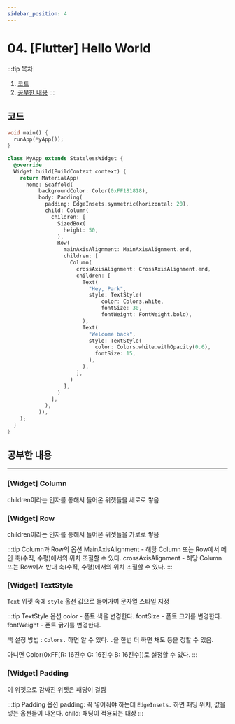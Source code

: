 ```yaml
---
sidebar_position: 4
---
```


# 04. [Flutter] Hello World


:::tip 목차
1. [코드](#코드)
2. [공부한 내용](#공부한-내용)
:::



## 코드


```dart
void main() {
  runApp(MyApp());
}

class MyApp extends StatelessWidget {
  @override
  Widget build(BuildContext context) {
    return MaterialApp(
      home: Scaffold(
          backgroundColor: Color(0xFF181818),
          body: Padding(
            padding: EdgeInsets.symmetric(horizontal: 20),
            child: Column(
              children: [
                SizedBox(
                  height: 50,
                ),
                Row(
                  mainAxisAlignment: MainAxisAlignment.end,
                  children: [
                    Column(
                      crossAxisAlignment: CrossAxisAlignment.end,
                      children: [
                        Text(
                          "Hey, Park",
                          style: TextStyle(
                              color: Colors.white,
                              fontSize: 30,
                              fontWeight: FontWeight.bold),
                        ),
                        Text(
                          "Welcome back",
                          style: TextStyle(
                            color: Colors.white.withOpacity(0.6),
                            fontSize: 15,
                          ),
                        ),
                      ],
                    )
                  ],
                )
              ],
            ),
          )),
    );
  }
}
```


## 공부한 내용
---

### [Widget] Column

children이라는 인자를 통해서 들어온 위젯들을 세로로 쌓음


### [Widget] Row

children이라는 인자를 통해서 들어온 위젯들을 가로로 쌓음


:::tip Column과 Row의 옵션
MainAxisAlignment - 해당 Column 또는 Row에서 메인 축(수직, 수평)에서의 위치 조절할 수 있다.
crossAxisAlignment - 해당 Column 또는 Row에서 반대 축(수직, 수평)에서의 위치 조절할 수 있다.
:::


### [Widget] TextStyle

`Text` 위젯 속에 `style` 옵션 값으로 들어가여 문자열 스타일 지정

:::tip TextStyle 옵션
color - 폰트 색을 변경한다.
fontSize - 폰트 크기를 변경한다.
fontWeight - 폰트 굵기를 변경한다.

색 설정 방법 : `Colors.` 하면 알 수 있다. `.`을 한번 더 하면 채도 등을 정할 수 있음.

아니면 Color(0xFF[R: 16진수 G: 16진수 B: 16진수])로 설정할 수 있다.
:::

### [Widget] Padding

이 위젯으로 감싸진 위젯은 패딩이 걸림

:::tip Padding 옵션
padding: 꼭 넣어줘야 하는데 `EdgeInsets.` 하면 패딩 위치, 값을 넣는 옵션들이 나온다.
child: 패딩이 적용되는 대상
:::